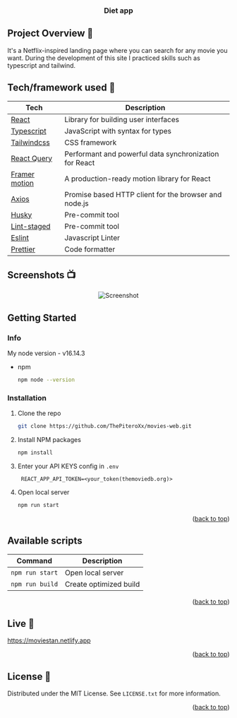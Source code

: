<div id="top"></div>
<h3 align="center">Diet app</h3>


## Project Overview 🎉
It's a Netflix-inspired landing page where you can search for any movie you want. During the development of this site I practiced skills such as typescript and tailwind.

## Tech/framework used 🔧

| Tech                                                    | Description                              |
| ------------------------------------------------------- | ---------------------------------------- |
| [React](https://reactjs.org/)                           | Library for building user interfaces     |
| [Typescript](https://www.typescriptlang.org/)           | JavaScript with syntax for types|
| [Tailwindcss](https://tailwindcss.com/)                | CSS framework  |
| [React Query](https://react-query.tanstack.com/)        | Performant and powerful data synchronization for React  |
| [Framer motion](https://www.framer.com/motion/)         | A production-ready motion library for React|
| [Axios](https://github.com/axios/axios)         | Promise based HTTP client for the browser and node.js|
| [Husky](https://github.com/okonet/lint-staged)          | Pre-commit tool                          |
| [Lint-staged](https://github.com/okonet/lint-staged)    | Pre-commit tool                          |
| [Eslint](https://eslint.org/)                           | Javascript Linter                        |
| [Prettier](https://prettier.io/)                        | Code formatter                           |

## Screenshots 📺

<p align="center">
    <img src="https://user-images.githubusercontent.com/80220881/173207669-23333868-e4c4-4c41-a5f2-07884dc34e17.png" alt="Screenshot">
</p>

## Getting Started

### Info

My node version - v16.14.3 
* npm
  ```sh
  npm node --version
  ```

### Installation

1. Clone the repo
   ```sh
   git clone https://github.com/ThePiteroXx/movies-web.git
   ```
2. Install NPM packages
   ```sh
   npm install
   ```
3. Enter your API KEYS config in `.env`
   ```env
    REACT_APP_API_TOKEN=<your_token(themoviedb.org)>
   ```
4. Open local server
    ```sh
   npm run start
   ```

<p align="right">(<a href="#top">back to top</a>)</p>

## Available scripts

| Command                   | Description                   |
| ------------------------- | ----------------------------- |
| `npm run start`           | Open local server             |     
| `npm run build`           | Create optimized build        |    


<p align="right">(<a href="#top">back to top</a>)</p>

## Live 📍
https://moviestan.netlify.app

<p align="right">(<a href="#top">back to top</a>)</p>

## License 🔱

Distributed under the MIT License. See `LICENSE.txt` for more information.

<p align="right">(<a href="#top">back to top</a>)</p>
